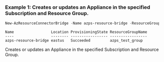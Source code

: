 ### Example 1: Creates or updates an Appliance in the specified Subscription and Resource Group.
```powershell
New-AzResourceConnectorBridge -Name azps-resource-bridge -ResourceGroupName azps_test_group -Location eastus -IdentityType 'SystemAssigned' -Distro 'AKSEdge' -InfrastructureConfigProvider 'HCI' -Tag @{"123"="abc"}
```

```output
Name                 Location ProvisioningState ResourceGroupName
----                 -------- ----------------- -----------------
azps-resource-bridge eastus   Succeeded         azps_test_group
```

Creates or updates an Appliance in the specified Subscription and Resource Group.